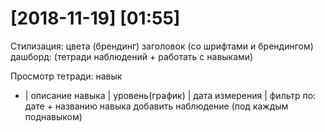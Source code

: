 # [2018-11-19] [01:55]

Стилизация:
  цвета     (брендинг)
  заголовок (со шрифтами и брендингом)
  дашборд:  (тетради наблюдений + работать с навыками)
  
Просмотр тетради:
  навык 
  * | описание навыка | уровень(график) | дата измерения |
  фильтр по: дате + названию навыка
  добавить наблюдение (под каждым поднавыком)
